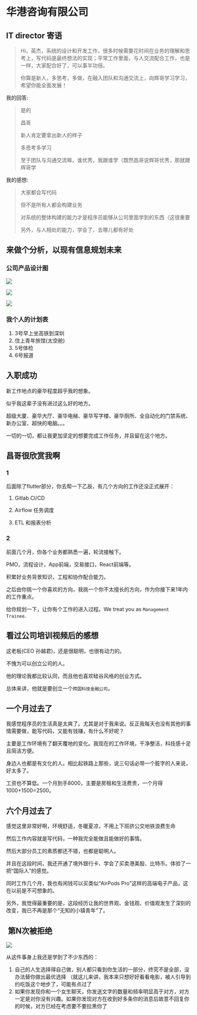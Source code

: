 # 华港咨询有限公司

## IT director 寄语

> Hi，英杰，系统的设计和开发工作，很多时候需要花时间在业务的理解和思考上，写代码是最终想法的实现；平常工作里面，与人交流配合工作，也是一样，大家配合好了，可以事半功倍。 
>
> 你算是新人，多思考，多做，在融入团队和沟通交流上，向辉哥学习学习，希望你能全面发展！

我的回答:

> 是的
>
> 昌哥
>
> 新人肯定要拿出新人的样子
>
> 多思考多学习
>
> 至于团队与沟通交流嘛，谁优秀，我跟谁学（既然昌哥说辉哥优秀，那就跟辉哥学

我的感想: 

> 大家都会写代码
>
> 但不是所有人都会构建业务
>
> 对系统的整体构建的能力才是程序员能够从公司里面学到的东西（这很重要
>
> 另外，与人相处的能力，学会了，去哪儿都有好处

## 来做个分析，以现有信息规划未来

### 公司产品设计图

![](.gitbook/assets/mmexport1617346563505.jpg)

![](.gitbook/assets/mmexport1617346567458.png)

![](.gitbook/assets/mmexport1617346575560.jpg)

### 我个人的计划表

1. 3号早上坐高铁到深圳
2. 住上青年旅馆\(太空舱\)
3. 5号体检
4. 6号报道

## 入职成功

新工作地点的豪华程度超乎我的想象。

似乎我这辈子没有进过这么好的地方。

超级大厦、豪华大厅、豪华电梯、豪华写字楼、豪华厕所、全自动化的门禁系统、新办公室、超快的电脑。。。

一切的一切，都让我更加坚定的想要完成工作任务，并且留在这个地方。

## 昌哥很欣赏我啊

### 1

后面除了flutter部分，你去帮一下乙辰，有几个方向的工作还没正式展开： 

1. Gitlab CI/CD 

2. Airflow 任务调度 

3. ETL 和报表分析

### 2

前面几个月，你各个业务都熟悉一遍，轮流接触下。 

PMO，流程设计，App前端，交易接口，React前端等。 

积累好业务背景知识，工程和协作配合能力。

之后由你挑一个你喜欢的方向，我挑一个你不太擅长的方向，作为你接下来1年内的工作重点。

给你规划一下，让你有个工作的进入过程。We treat you as `Management Trainee`.

## 看过公司培训视频后的感想

这老板\(CEO 孙越君\)，还是很聪明，也很有动力的。

不愧为可以创立公司的人。

他的理论我都比较认同，而且他也喜欢硅谷风格的创业方式。

总体来讲，他就是要创立一个`跨国科技金融公司`。

## 一个月过去了

我感觉程序员的生活真是太爽了。尤其是对于我来说。反正我每天也没有其他的事情需要做，能写代码，又能有钱赚，有什么不好呢？

主要是工作环境有了翻天覆地的变化。我现在的工作环境，干净整洁，科技感十足且简洁方便。

身边人也都是有文化的人。相比起铁路上那些，说三句话必带一个脏字的人来说，好太多了。

工资也不算低。一个月到手8000，主要是房租和生活费贵，一个月得1000+1500=2500。

## 六个月过去了

感觉这里非常好啊，环境舒适，冬暖夏凉，不用上下班挤公交地铁浪费生命

然后工作内容就是写代码，一种我完全能做且能做好的事情。

然后大部分员工的素质都还不错，也都是聪明人。

并且在这段时间，我还开通了境外银行卡、学会了买卖港美股、比特币。体验了一把“国际人”的感觉。

同时工作几个月，我也有闲钱可以买类似“AirPods Pro”这样的高端电子产品，这在以前是不可想象的。

另外，我觉得最重要的是，这段经历让我的世界观、金钱观、价值观发生了深刻的改变，我已不再是那个“无知的小镇青年”了。

##  第N次被拒绝

![](.gitbook/assets/2021-9-21_17-1-45.jpeg)

从这件事身上我还是学到了不少东西的：

1. 自己的人生选择得自己做，别人都只看到你生活的一部分，终究不是全部，没办法替你做出最优选择 （就这儿来讲，我本来只想好好看看电影，被人引导到约吃饭这个地步了，可能有点过了
2. 如果你发现你和一个女生聊天，你发送文字的数量和频率明显高于对方，对方一定是对你没有兴趣。如果你发现对方在收到好多条你的消息后故意不回复你的时候，对方已经在考虑要不要拉黑你了


